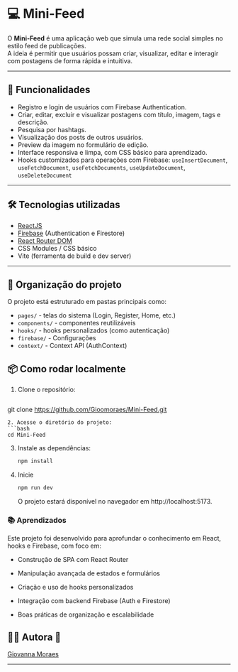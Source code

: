 # 💻 Mini-Feed

O **Mini-Feed** é uma aplicação web que simula uma rede social simples no estilo feed de publicações.  
A ideia é permitir que usuários possam criar, visualizar, editar e interagir com postagens de forma rápida e intuitiva.

---

## 🚀 Funcionalidades

- Registro e login de usuários com Firebase Authentication. 
- Criar, editar, excluir e visualizar postagens com título, imagem, tags e descrição. 
- Pesquisa por hashtags. 
- Visualização dos posts de outros usuários. 
- Preview da imagem no formulário de edição.  
- Interface responsiva e limpa, com CSS básico para aprendizado. 
- Hooks customizados para operações com Firebase: `useInsertDocument`, `useFetchDocument`, `useFetchDocuments`, `useUpdateDocument`, `useDeleteDocument`

---

## 🛠 Tecnologias utilizadas

- [ReactJS](https://reactjs.org/)  
- [Firebase](https://firebase.google.com/) (Authentication e Firestore)  
- [React Router DOM](https://reactrouter.com/en/main)  
- CSS Modules / CSS básico  
- Vite (ferramenta de build e dev server)

---

## 📁 Organização do projeto

O projeto está estruturado em pastas principais como:

- `pages/` - telas do sistema (Login, Register, Home, etc.)
- `components/` - componentes reutilizáveis
- `hooks/` - hooks personalizados (como autenticação)
- `firebase/` - Configurações 
- `context/` - Context API (AuthContext)


## 📦 Como rodar localmente

1. Clone o repositório:
   ```bash
  git clone https://github.com/Gioomoraes/Mini-Feed.git
   ```
2. Acesse o diretório do projeto:
   ```bash
   cd Mini-Feed
   ```
3. Instale as dependências:
   ```bash
   npm install
   ```
4. Inicie
   ```bash
   npm run dev
   ```
   O projeto estará disponível no navegador em  http://localhost:5173.

### 📚 Aprendizados

Este projeto foi desenvolvido para aprofundar o conhecimento em React, hooks e Firebase, com foco em:

- Construção de SPA com React Router

- Manipulação avançada de estados e formulários

- Criação e uso de hooks personalizados

- Integração com backend Firebase (Auth e Firestore)

- Boas práticas de organização e escalabilidade


## 👩‍💻 Autora 💜

[Giovanna Moraes](https://github.com/Gioomoraes)

---

